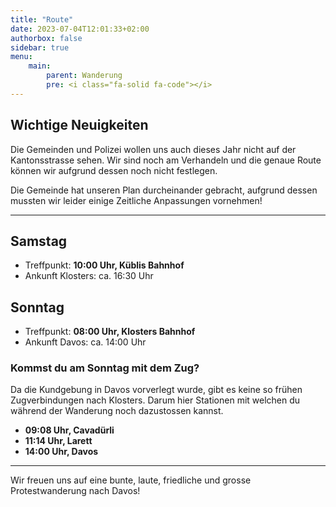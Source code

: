 ```yaml
---
title: "Route"
date: 2023-07-04T12:01:33+02:00
authorbox: false
sidebar: true
menu: 
    main:
        parent: Wanderung
        pre: <i class="fa-solid fa-code"></i>
---
```


## Wichtige Neuigkeiten

Die Gemeinden und Polizei wollen uns auch dieses Jahr nicht auf der Kantonsstrasse sehen.
Wir sind noch am Verhandeln und die genaue Route können wir aufgrund dessen noch nicht festlegen.

Die Gemeinde hat unseren Plan durcheinander gebracht, aufgrund dessen mussten wir leider einige Zeitliche Anpassungen vornehmen!

 ---

## Samstag

- Treffpunkt: **10:00 Uhr, Küblis Bahnhof**
- Ankunft Klosters: ca. 16:30 Uhr

## Sonntag

- Treffpunkt: **08:00 Uhr, Klosters Bahnhof**
- Ankunft Davos: ca. 14:00 Uhr

### Kommst du am Sonntag mit dem Zug?

Da die Kundgebung in Davos vorverlegt wurde, gibt es keine so frühen Zugverbindungen nach Klosters. Darum hier Stationen mit welchen du während der Wanderung noch dazustossen kannst.

- **09:08 Uhr, Cavadürli**
- **11:14 Uhr, Larett**
- **14:00 Uhr, Davos**

 ---

Wir freuen uns auf eine bunte, laute, friedliche und grosse Protestwanderung nach Davos!

